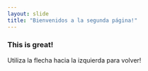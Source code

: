 ```yaml
---
layout: slide
title: "Bienvenidos a la segunda página!"
---
```

### This is great!  
Utiliza la flecha hacia la izquierda para volver!
